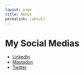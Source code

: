 ```yaml
---
layout: page
title: About
permalink: /about/
---
```


# My Social Medias

- [LinkedIn](https://www.linkedin.com/in/dougmarkiewicz/)
- [Mastadon](https://infosec.exchange/@doug_markiewicz)
- [Twitter](https://twitter.com/doug_markiewicz)

